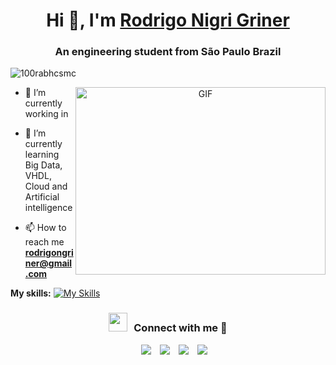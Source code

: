<h1 align="center">Hi 👋, I'm <a href="https://github.com/rodrigonigri" target="blank">
Rodrigo Nigri Griner</a></h1>
<h3 align="center">An engineering student from São Paulo Brazil</h3>

<p align="left"> <img src="https://komarev.com/ghpvc/?username=rodrigonigri&label=Profile%20views&color=0e75b6&style=flat" alt="100rabhcsmc" /> </p>

<a target="_blank" align="center">
  <img align="right" top="500" height="300" width="400" alt="GIF" src="https://media.giphy.com/media/SWoSkN6DxTszqIKEqv/giphy.gif">
</a>

- 🔭 I’m currently working in 

- 🌱 I’m currently learning Big Data, VHDL, Cloud and Artificial intelligence

- 📫 How to reach me **rodrigongriner@gmail.com**

**My skills:**
[![My Skills](https://skillicons.dev/icons?i=py,react,js,html,css,c,django,docker,eclipse,fastapi,git,java,linux,mysql,nodejs)](https://skillicons.dev)

<h3 align="center" > <img src="https://media.giphy.com/media/iY8CRBdQXODJSCERIr/giphy.gif" width="30" height="30" style="margin-right: 10px;">Connect with me 🤝 </h3>

<p align="center">

 <div align="center"  class="icons-social" style="margin-left: 10px;">
        <a style="margin-left: 10px;"  target="_blank" href="https://www.linkedin.com/in/">
			<img src="https://img.icons8.com/doodle/40/000000/linkedin--v2.png"></a>
        <a style="margin-left: 10px;" target="_blank" href="https://github.com/rodrigonigri">
		  <img src="https://img.icons8.com/doodle/40/000000/github--v1.png"></a>
        <a style="margin-left: 10px;" target="_blank" href="https://instagram.com/ronigriner_">
			<img src="https://img.icons8.com/doodle/40/000000/instagram-new--v2.png"></a>
		<a style="margin-left: 10px;" target="_blank" href="https://twitter.com/GrinerNigri">
			<img src="https://img.icons8.com/doodle/1x/twitter-squared--v2.png" ></a>
      </div>

</p>
